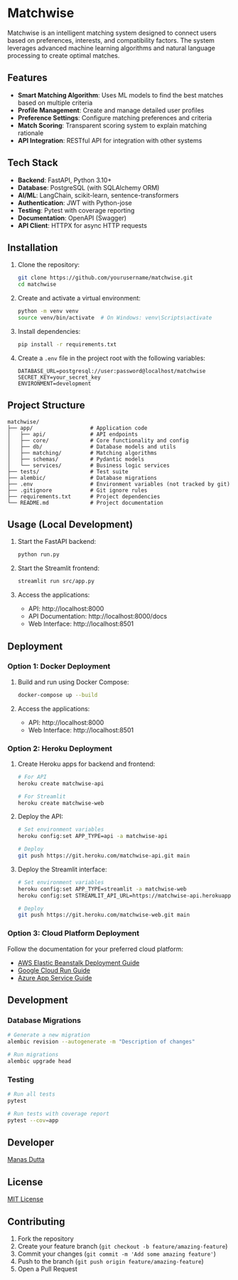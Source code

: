 # Matchwise

Matchwise is an intelligent matching system designed to connect users based on preferences, interests, and compatibility factors. The system leverages advanced machine learning algorithms and natural language processing to create optimal matches.

## Features

- **Smart Matching Algorithm**: Uses ML models to find the best matches based on multiple criteria
- **Profile Management**: Create and manage detailed user profiles
- **Preference Settings**: Configure matching preferences and criteria
- **Match Scoring**: Transparent scoring system to explain matching rationale
- **API Integration**: RESTful API for integration with other systems

## Tech Stack

- **Backend**: FastAPI, Python 3.10+
- **Database**: PostgreSQL (with SQLAlchemy ORM)
- **AI/ML**: LangChain, scikit-learn, sentence-transformers
- **Authentication**: JWT with Python-jose
- **Testing**: Pytest with coverage reporting
- **Documentation**: OpenAPI (Swagger)
- **API Client**: HTTPX for async HTTP requests

## Installation

1. Clone the repository:
   ```bash
   git clone https://github.com/yourusername/matchwise.git
   cd matchwise
   ```

2. Create and activate a virtual environment:
   ```bash
   python -m venv venv
   source venv/bin/activate  # On Windows: venv\Scripts\activate
   ```

3. Install dependencies:
   ```bash
   pip install -r requirements.txt
   ```

4. Create a `.env` file in the project root with the following variables:
   ```
   DATABASE_URL=postgresql://user:password@localhost/matchwise
   SECRET_KEY=your_secret_key
   ENVIRONMENT=development
   ```

## Project Structure

```
matchwise/
├── app/                  # Application code
│   ├── api/              # API endpoints
│   ├── core/             # Core functionality and config
│   ├── db/               # Database models and utils
│   ├── matching/         # Matching algorithms
│   ├── schemas/          # Pydantic models
│   └── services/         # Business logic services
├── tests/                # Test suite
├── alembic/              # Database migrations
├── .env                  # Environment variables (not tracked by git)
├── .gitignore            # Git ignore rules
├── requirements.txt      # Project dependencies
└── README.md             # Project documentation
```

## Usage (Local Development)

1. Start the FastAPI backend:
   ```bash
   python run.py
   ```

2. Start the Streamlit frontend:
   ```bash
   streamlit run src/app.py
   ```

3. Access the applications:
   - API: http://localhost:8000
   - API Documentation: http://localhost:8000/docs
   - Web Interface: http://localhost:8501

## Deployment

### Option 1: Docker Deployment

1. Build and run using Docker Compose:
   ```bash
   docker-compose up --build
   ```

2. Access the applications:
   - API: http://localhost:8000
   - Web Interface: http://localhost:8501

### Option 2: Heroku Deployment

1. Create Heroku apps for backend and frontend:
   ```bash
   # For API
   heroku create matchwise-api
   
   # For Streamlit
   heroku create matchwise-web
   ```

2. Deploy the API:
   ```bash
   # Set environment variables
   heroku config:set APP_TYPE=api -a matchwise-api
   
   # Deploy
   git push https://git.heroku.com/matchwise-api.git main
   ```

3. Deploy the Streamlit interface:
   ```bash
   # Set environment variables
   heroku config:set APP_TYPE=streamlit -a matchwise-web
   heroku config:set STREAMLIT_API_URL=https://matchwise-api.herokuapp.com -a matchwise-web
   
   # Deploy
   git push https://git.heroku.com/matchwise-web.git main
   ```

### Option 3: Cloud Platform Deployment

Follow the documentation for your preferred cloud platform:
- [AWS Elastic Beanstalk Deployment Guide](https://docs.aws.amazon.com/elasticbeanstalk/latest/dg/create-deploy-python-apps.html)
- [Google Cloud Run Guide](https://cloud.google.com/run/docs/quickstarts/build-and-deploy/deploy-python-service)
- [Azure App Service Guide](https://learn.microsoft.com/en-us/azure/app-service/quickstart-python)

## Development

### Database Migrations

```bash
# Generate a new migration
alembic revision --autogenerate -m "Description of changes"

# Run migrations
alembic upgrade head
```

### Testing

```bash
# Run all tests
pytest

# Run tests with coverage report
pytest --cov=app
```

## Developer

[Manas Dutta](https://github.com/manasdutta04)

## License

[MIT License](LICENSE)

## Contributing

1. Fork the repository
2. Create your feature branch (`git checkout -b feature/amazing-feature`)
3. Commit your changes (`git commit -m 'Add some amazing feature'`)
4. Push to the branch (`git push origin feature/amazing-feature`)
5. Open a Pull Request 